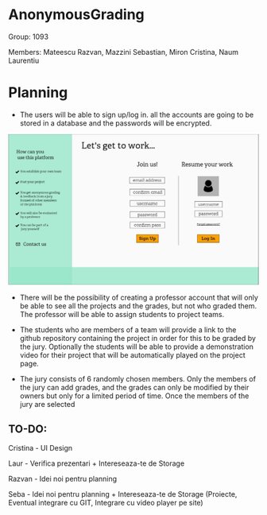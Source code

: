 # AnonymousGrading

Group: 1093

Members: Mateescu Razvan, Mazzini Sebastian, Miron Cristina, Naum Laurentiu

# Planning
  - The users will be able to sign up/log in. all the accounts are going to be stored in a database and the passwords will be encrypted.
  <img src= https://github.com/3M-1N/AnonymousGrading/blob/main/Documents/ProjectUI/login.jpeg>
  
  - There will be the possibility of creating a professor account that will only be able to see all the projects and the grades, but not who graded them. The professor will be able to assign students to project teams.
  
  - The students who are members of a team will provide a link to the github repository containing the project in order for this to be graded by the jury. Optionally the students 
will be able to provide a demonstration video for their project that will be automatically played on the project page.

  - The jury consists of 6 randomly chosen members. Only the members of the jury can add grades, and the grades can only be modified by their owners but only 
for a limited period of time. Once the members of the jury are selected 

## TO-DO:

Cristina - UI Design

Laur - Verifica prezentari + Intereseaza-te de Storage

Razvan - Idei noi pentru planning

Seba - Idei noi pentru planning + Intereseaza-te de Storage (Proiecte, Eventual integrare cu GIT, Integrare cu video player pe site)

